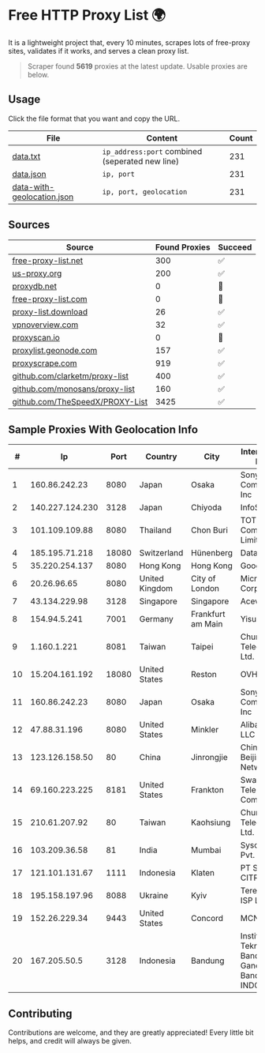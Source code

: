 
# Free HTTP Proxy List 🌍

It is a lightweight project that, every 10 minutes, scrapes lots of free-proxy sites, validates if it works, and serves a clean proxy list.


> Scraper found **5619** proxies at the latest update. Usable proxies are below.

## Usage

Click the file format that you want and copy the URL.


|File|Content|Count|
|----|-------|-----|
|[data.txt](https://raw.githubusercontent.com/themiralay/Proxy-List-World/master/data.txt)|`ip_address:port` combined (seperated new line)|231|
|[data.json](https://raw.githubusercontent.com/themiralay/Proxy-List-World/master/data.json)|`ip, port`|231|
|[data-with-geolocation.json](https://raw.githubusercontent.com/themiralay/Proxy-List-World/master/data-with-geolocation.json)|`ip, port, geolocation`|231|

## Sources

|Source|Found Proxies|Succeed|
|------|-------------|-------|
|[free-proxy-list.net](https://free-proxy-list.net)|300|✅|
|[us-proxy.org](https://www.us-proxy.org)|200|✅|
|[proxydb.net](http://proxydb.net)|0|🚫|
|[free-proxy-list.com](https://free-proxy-list.com/?page=&port=&type%5B%5D=http&type%5B%5D=https&up_time=0&search=Search)|0|🚫|
|[proxy-list.download](https://www.proxy-list.download/HTTP)|26|✅|
|[vpnoverview.com](https://vpnoverview.com/privacy/anonymous-browsing/free-proxy-servers)|32|✅|
|[proxyscan.io](https://www.proxyscan.io)|0|🚫|
|[proxylist.geonode.com](https://proxylist.geonode.com/api/proxy-list?limit=300&page=1&sort_by=lastChecked&sort_type=desc&protocols=http,https)|157|✅|
|[proxyscrape.com](https://api.proxyscrape.com/v2/?request=displayproxies&protocol=http&timeout=10000&country=all&ssl=all&anonymity=all)|919|✅|
|[github.com/clarketm/proxy-list](https://raw.githubusercontent.com/clarketm/proxy-list/master/proxy-list-raw.txt)|400|✅|
|[github.com/monosans/proxy-list](https://raw.githubusercontent.com/monosans/proxy-list/main/proxies/http.txt)|160|✅|
|[github.com/TheSpeedX/PROXY-List](https://raw.githubusercontent.com/TheSpeedX/PROXY-List/master/http.txt)|3425|✅|


## Sample Proxies With Geolocation Info

|#|Ip|Port|Country|City|Internet Service Provider|
|-|--|----|-------|----|-------------------------|
|1|160.86.242.23|8080|Japan|Osaka|Sony Network Communications Inc|
|2|140.227.124.230|3128|Japan|Chiyoda|InfoSphere|
|3|101.109.109.88|8080|Thailand|Chon Buri|TOT Public Company Limited|
|4|185.195.71.218|18080|Switzerland|Hünenberg|Datasource AG|
|5|35.220.254.137|8080|Hong Kong|Hong Kong|Google LLC|
|6|20.26.96.65|8080|United Kingdom|City of London|Microsoft Corporation|
|7|43.134.229.98|3128|Singapore|Singapore|Aceville Pte.ltd|
|8|154.94.5.241|7001|Germany|Frankfurt am Main|Yisu Cloud|
|9|1.160.1.221|8081|Taiwan|Taipei|Chunghwa Telecom Co., Ltd.|
|10|15.204.161.192|18080|United States|Reston|OVH SAS|
|11|160.86.242.23|8080|Japan|Osaka|Sony Network Communications Inc|
|12|47.88.31.196|8080|United States|Minkler|Alibaba.com LLC|
|13|123.126.158.50|80|China|Jinrongjie|China Unicom Beijing Province Network|
|14|69.160.223.225|8181|United States|Frankton|Swayzee Telephone Company, Inc.|
|15|210.61.207.92|80|Taiwan|Kaohsiung|Chunghwa Telecom Co., Ltd.|
|16|103.209.36.58|81|India|Mumbai|Syscon Infoway Pvt. Ltd.|
|17|121.101.131.67|1111|Indonesia|Klaten|PT SELARAS CITRA TERABIT|
|18|195.158.197.96|8088|Ukraine|Kyiv|Teremky LAN ISP LLC|
|19|152.26.229.34|9443|United States|Concord|MCNC|
|20|167.205.50.5|3128|Indonesia|Bandung|Institut Teknologi Bandung Jl. Ganesha 10 Bandung 40132 INDONESIA|



## Contributing

Contributions are welcome, and they are greatly appreciated! Every
little bit helps, and credit will always be given.

